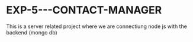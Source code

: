 # EXP-5---CONTACT-MANAGER
This is a server related project where we are connectiung node js with the backend (mongo db)
